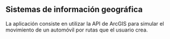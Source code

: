 ## Sistemas de información geográfica

La aplicación consiste en utilizar la API de ArcGIS para simular el movimiento de un automóvil por rutas que el usuario crea.
